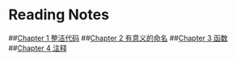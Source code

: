 # <Clean Code> Reading Notes

##<a href="Chapter1.md">Chapter 1 整洁代码</a>
##<a href="Chapter2.md">Chapter 2 有意义的命名</a>
##<a href="Chapter3.md">Chapter 3 函数</a>
##<a href="Chapter4.md">Chapter 4 注释</a>